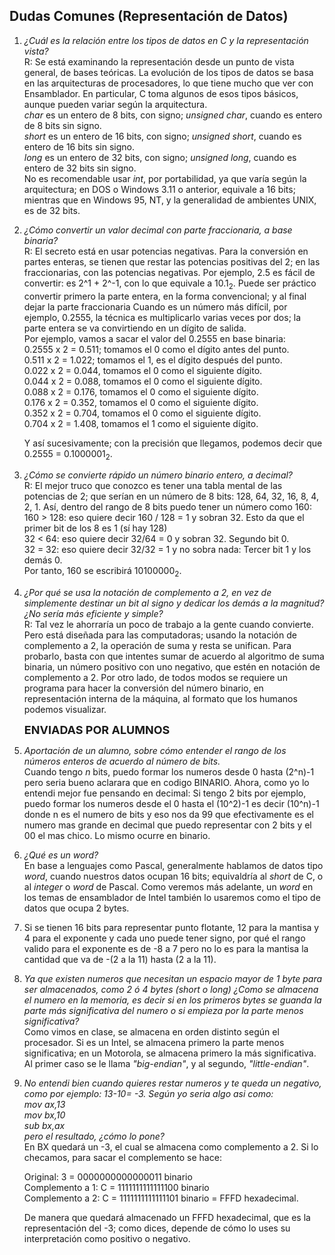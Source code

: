 ## Dudas Comunes (Representación de Datos)

1.  _¿Cuál es la relación entre los tipos de datos en C y la representación vista?_  
    R: Se está examinando la representación desde un punto de vista general, de bases teóricas. La evolución de los tipos de datos se basa en las arquitecturas de procesadores, lo que tiene mucho que ver con Ensamblador. En particular, C toma algunos de esos tipos básicos, aunque pueden variar según la arquitectura.  
    _char_ es un entero de 8 bits, con signo; _unsigned char_, cuando es entero de 8 bits sin signo.  
    _short_ es un entero de 16 bits, con signo; _unsigned short_, cuando es entero de 16 bits sin signo.  
    _long_ es un entero de 32 bits, con signo; _unsigned long_, cuando es entero de 32 bits sin signo.  
    No es recomendable usar _int_, por portabilidad, ya que varía según la arquitectura; en DOS o Windows 3.11 o anterior, equivale a 16 bits; mientras que en Windows 95, NT, y la generalidad de ambientes UNIX, es de 32 bits.
2.  _¿Cómo convertir un valor decimal con parte fraccionaria, a base binaria?_  
    R: El secreto está en usar potencias negativas. Para la conversión en partes enteras, se tienen que restar las potencias positivas del 2; en las fraccionarias, con las potencias negativas. Por ejemplo, 2.5 es fácil de convertir: es 2^1 + 2^-1, con lo que equivale a 10.1<sub>2</sub>. Puede ser práctico convertir primero la parte entera, en la forma convencional; y al final dejar la parte fraccionaria Cuando es un número más difícil, por ejemplo, 0.2555, la técnica es multiplicarlo varias veces por dos; la parte entera se va convirtiendo en un dígito de salida.  
    Por ejemplo, vamos a sacar el valor del 0.2555 en base binaria:  
    0.2555 x 2 = 0.511; tomamos el 0 como el dígito antes del punto.  
    0.511 x 2 = 1.022; tomamos el 1, es el dígito después del punto.  
    0.022 x 2 = 0.044, tomamos el 0 como el siguiente dígito.  
    0.044 x 2 = 0.088, tomamos el 0 como el siguiente dígito.  
    0.088 x 2 = 0.176, tomamos el 0 como el siguiente dígito.  
    0.176 x 2 = 0.352, tomamos el 0 como el siguiente dígito.  
    0.352 x 2 = 0.704, tomamos el 0 como el siguiente dígito.  
    0.704 x 2 = 1.408, tomamos el 1 como el siguiente dígito.  

    Y así sucesivamente; con la precisión que llegamos, podemos decir que 0.2555 = 0.1000001<sub>2</sub>.
3.  _¿Cómo se convierte rápido un número binario entero, a decimal?_  
    R: El mejor truco que conozco es tener una tabla mental de las potencias de 2; que serían en un número de 8 bits: 128, 64, 32, 16, 8, 4, 2, 1\. Así, dentro del rango de 8 bits puedo tener un número como 160:  
    160 > 128: eso quiere decir 160 / 128 = 1 y sobran 32\. Esto da que el primer bit de los 8 es 1 (sí hay 128)  
    32 < 64: eso quiere decir 32/64 = 0 y sobran 32\. Segundo bit 0.  
    32 = 32: eso quiere decir 32/32 = 1 y no sobra nada: Tercer bit 1 y los demás 0.  
    Por tanto, 160 se escribirá 10100000<sub>2</sub>. 
4.  _¿Por qué se usa la notación de complemento a 2, en vez de simplemente destinar un bit al signo y dedicar los demás a la magnitud? ¿No sería más eficiente y simple?_  
    R: Tal vez le ahorraría un poco de trabajo a la gente cuando convierte. Pero está diseñada para las computadoras; usando la notación de complemento a 2, la operación de suma y resta se unifican. Para probarlo, basta con que intentes sumar de acuerdo al algoritmo de suma binaria, un número positivo con uno negativo, que estén en notación de complemento a 2\. Por otro lado, de todos modos se requiere un programa para hacer la conversión del número binario, en representación interna de la máquina, al formato que los humanos podemos visualizar.  

    **<font size="+1">ENVIADAS POR ALUMNOS</font>**  

5.  _Aportación de un alumno, sobre cómo entender el rango de los números enteros de acuerdo al número de bits._  
    Cuando tengo _n_ bits, puedo formar los numeros desde 0 hasta (2^n)-1 pero seria bueno aclarara que en codigo BINARIO. Ahora, como yo lo entendi mejor fue pensando en decimal: Si tengo 2 bits por ejemplo, puedo formar los numeros desde el 0 hasta el (10^2)-1 es decir (10^n)-1 donde n es el numero de bits y eso nos da 99 que efectivamente es el numero mas grande en decimal que puedo representar con 2 bits y el 00 el mas chico. Lo mismo ocurre en binario.
6.  _¿Qué es un word?_  
    En base a lenguajes como Pascal, generalmente hablamos de datos tipo _word_, cuando nuestros datos ocupan 16 bits; equivaldría al _short_ de C, o al _integer_ o _word_ de Pascal. Como veremos más adelante, un _word_ en los temas de ensamblador de Intel también lo usaremos como el tipo de datos que ocupa 2 bytes.
7.  Si se tienen 16 bits para representar punto flotante, 12 para la mantisa y 4 para el exponente y cada uno puede tener signo, por qué el rango valido para el exponente es de -8 a 7 pero no lo es para la mantisa la cantidad que va de -(2 a la 11) hasta (2 a la 11).
8.  _Ya que existen numeros que necesitan un espacio mayor de 1 byte para ser almacenados, como 2 ó 4 bytes (short o long) ¿Como se almacena el numero en la memoria, es decir si en los primeros bytes se guanda la parte más significativa del numero o si empieza por la parte menos significativa?_  
    Como vimos en clase, se almacena en orden distinto según el procesador. Si es un Intel, se almacena primero la parte menos significativa; en un Motorola, se almacena primero la más significativa. Al primer caso se le llama _"big-endian"_, y al segundo, _"little-endian"_.
9.  _No entendi bien cuando quieres restar numeros y te queda un negativo, como por ejemplo: 13-10= -3\. Según yo seria algo asi como:  
    mov ax,13  
    mov bx,10  
    sub bx,ax  
    pero el resultado, ¿cómo lo pone?_  
    En BX quedará un -3, el cual se almacena como complemento a 2\. Si lo checamos, para sacar el complemento se hace:  

    Original: 3 = 0000000000000011 binario  
    Complemento a 1: C = 1111111111111100 binario  
    Complemento a 2: C = 1111111111111101 binario = FFFD hexadecimal.  

    De manera que quedará almacenado un FFFD hexadecimal, que es la representación del -3; como dices, depende de cómo lo uses su interpretación como positivo o negativo.